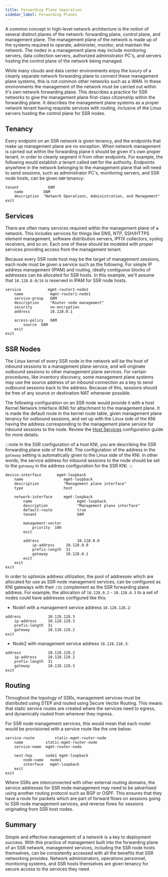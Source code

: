 ```yaml
---
title: Forwarding Plane Separation
sidebar_label: Forwarding Planes
---
```

A common concept in high-level network architecture is the notion of several distinct planes of the network: forwarding plane, control plane, and management plane. The management plane of the network is made up of the systems required to operate, administer, monitor, and maintain the network. The nodes in a management plane may include monitoring servers, data collection servers, authorized administrator PC's, and servers hosting the control plane of the network being managed.

While many clouds and data center environments enjoy the luxury of a cleanly separate network forwarding plane to connect these management plane systems, this is not common other networks such as a WAN. In these environments the management of the network must be carried out within it's own network forwarding plane. This describes a practice for SSR networks to give the management plane first-class citizenship within the forwarding plane. It describes the management plane systems as a proper network tenant having requisite services with routing, inclusive of the Linux servers hosting the control plane for SSR nodes.

## Tenancy
Every endpoint on an SSR network is given tenancy, and the endpoints that make up management plane are no exception. When network management is carried out within the forwarding plane it should be given it's own proper tenant, in order to cleanly segment it from other endpoints. For example, the following would establish a tenant called `OAM` for the authority. Endpoints anywhere in the network belonging to the management plane that will need to send sessions, such as administrator PC's, monitoring servers, and SSR node hosts, can be given `OAM` tenancy:
```
tenant             OAM
    name         OAM
    description  "Network Operations, Administration, and Management"
exit
```

## Services
There are often many services required within the management plane of a network. This includes services for things like DNS, NTP, SSH/HTTPS element management, software distribution servers, IPFIX collectors, syslog receivers, and so on. Each one of these should be modeled with proper services providing access from the management tenant.

Because every SSR node host may be the target of management sessions, each node must be given a service such as the following. For simple IP address management (IPAM) and routing, ideally contiguous blocks of addresses can be allocated for SSR hosts. In this example, we'll assume that `10.128.0.0/16` is reserved in IPAM for SSR node hosts.
```
service            mgmt-router1-node1
    name            mgmt-router1-node1
    service-group   OAM
    description     "Router node management"
    security        no-encryption
    address         10.128.0.1

    access-policy   OAM
        source  OAM
    exit
exit
```

## SSR Nodes
The Linux kernel of every SSR node in the network will be the host of inbound sessions to a management plane service, and will originate outbound sessions to other management plane services. For certain procedures, like inventory discovery, some management plane systems may use the source address of an inbound connection as a key to send outbound sessions back to the address. Because of this, sessions should be free of any source or destination NAT whenever possible.

The following configuration on an SSR node would provide it with a host Kernel Network Interface (KNI) for attachment to the management plane. It is made the default route in the kernel route table, given management plane tenancy for outbound sessions, and set up with the Linux side of the KNI having the address corresponding to the management plane service for inbound sessions to the node. Review the [Host Services](concepts_linux_host_networking.md) configuration guide for more details.

:::note
In the SSR configuration of a host KNI, you are describing the SSR forwarding plane side of the KNI. The configuration of the address in the `gateway` setting is automatically given to the Linux side of the KNI. In other words, the service address for inbound sessions to the node should be set to the `gateway` in the address configuration for the SSR KNI.
:::
```
device-interface       mgmt-loopback
    name                  mgmt-loopback
    description           "Management plane interface"
    type                  host

    network-interface     mgmt-loopback
        name                    mgmt-loopback
        description             "Management plane interface"
        default-route           true
        tenant                  OAM

        management-vector
            priority  100
        exit

        address                 10.128.0.0
            ip-address     10.128.0.0
            prefix-length  31
            gateway        10.128.0.1
        exit
    exit
exit
```

In order to optimize address utilization, the pool of addresses which are allocated for use as SSR node management services, can be configured as KNI gateways with their `/31` complement as the SSR forwarding plane address. For example, the allocation of `10.128.0.2` - `10.128.0.3` to a set of nodes could have addresses configured like this:
- Node1 with a management service address `10.128.128.2`:
```
address            10.128.128.3
    ip-address     10.128.128.3
    prefix-length  31
    gateway        10.128.128.2
exit
```
- Node2 with management service address `10.128.128.3`:
```
address            10.128.128.2
    ip-address     10.128.128.2
    prefix-length  31
    gateway        10.128.128.3
exit
```

## Routing
Throughout the topology of SSRs, management services must be distributed using STEP and routed using Secure Vector Routing. This means that static service routes are created where the services need to egress, and dynamically routed from wherever they ingress.

For SSR node management services, this would mean that each router would be provisioned with a service route like the one below:
```
service-route         static-mgmt-router-node
    name          static-mgmt-router-node
    service-name  mgmt-router-node

    next-hop      node1 mgmt-loopback
        node-name   node1
        interface   mgmt-loopback
    exit
exit
```

Where SSRs are interconnected with other external routing domains, the service addresses for SSR node management may need to be advertised using another routing protocol such as BGP or OSPF. This ensures that they have a route for packets which are part of forward flows on sessions going to SSR node management services, and reverse flows for sessions originating from SSR host nodes.

## Summary
Simple and effective management of a network is a key to deployment success. With this practice of management built into the forwarding plane of an SSR network, management services, including the SSR node hosts themselves, can be consistently accessed with all the benefits that SSR networking provides. Network administrators, operations personnel, monitoring systems, and SSR hosts themselves are given tenancy for secure access to the services they need.
